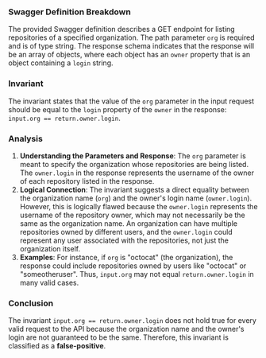 ### Swagger Definition Breakdown
The provided Swagger definition describes a GET endpoint for listing repositories of a specified organization. The path parameter `org` is required and is of type string. The response schema indicates that the response will be an array of objects, where each object has an `owner` property that is an object containing a `login` string.

### Invariant
The invariant states that the value of the `org` parameter in the input request should be equal to the `login` property of the `owner` in the response: `input.org == return.owner.login`. 

### Analysis
1. **Understanding the Parameters and Response**: The `org` parameter is meant to specify the organization whose repositories are being listed. The `owner.login` in the response represents the username of the owner of each repository listed in the response. 
2. **Logical Connection**: The invariant suggests a direct equality between the organization name (`org`) and the owner's login name (`owner.login`). However, this is logically flawed because the `owner.login` represents the username of the repository owner, which may not necessarily be the same as the organization name. An organization can have multiple repositories owned by different users, and the `owner.login` could represent any user associated with the repositories, not just the organization itself.
3. **Examples**: For instance, if `org` is "octocat" (the organization), the response could include repositories owned by users like "octocat" or "someotheruser". Thus, `input.org` may not equal `return.owner.login` in many valid cases.

### Conclusion
The invariant `input.org == return.owner.login` does not hold true for every valid request to the API because the organization name and the owner's login are not guaranteed to be the same. Therefore, this invariant is classified as a **false-positive**.
